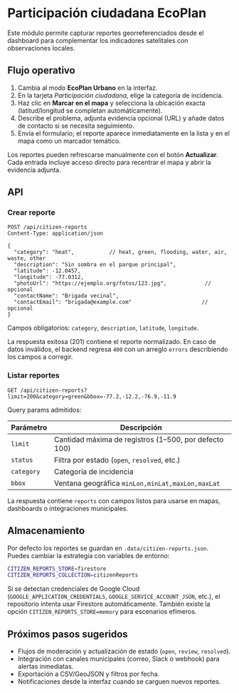 # Participación ciudadana EcoPlan

Este módulo permite capturar reportes georreferenciados desde el dashboard para complementar los indicadores satelitales con observaciones locales.

## Flujo operativo

1. Cambia al modo **EcoPlan Urbano** en la interfaz.
2. En la tarjeta *Participación ciudadana*, elige la categoría de incidencia.
3. Haz clic en **Marcar en el mapa** y selecciona la ubicación exacta (latitud/longitud se completan automáticamente).
4. Describe el problema, adjunta evidencia opcional (URL) y añade datos de contacto si se necesita seguimiento.
5. Envía el formulario; el reporte aparece inmediatamente en la lista y en el mapa como un marcador temático.

Los reportes pueden refrescarse manualmente con el botón **Actualizar**. Cada entrada incluye acceso directo para recentrar el mapa y abrir la evidencia adjunta.

## API

### Crear reporte

```
POST /api/citizen-reports
Content-Type: application/json

{
  "category": "heat",           // heat, green, flooding, water, air, waste, other
  "description": "Sin sombra en el parque principal",
  "latitude": -12.0457,
  "longitude": -77.0312,
  "photoUrl": "https://ejemplo.org/fotos/123.jpg",            // opcional
  "contactName": "Brigada vecinal",
  "contactEmail": "brigada@example.com"                      // opcional
}
```

Campos obligatorios: `category`, `description`, `latitude`, `longitude`.

La respuesta exitosa (201) contiene el reporte normalizado. En caso de datos inválidos, el backend regresa `400` con un arreglo `errors` describiendo los campos a corregir.

### Listar reportes

```
GET /api/citizen-reports?limit=200&category=green&bbox=-77.2,-12.2,-76.9,-11.9
```

Query params admitidos:

| Parámetro | Descripción |
| --- | --- |
| `limit` | Cantidad máxima de registros (1–500, por defecto 100) |
| `status` | Filtra por estado (`open`, `resolved`, etc.) |
| `category` | Categoría de incidencia |
| `bbox` | Ventana geográfica `minLon,minLat,maxLon,maxLat` |

La respuesta contiene `reports` con campos listos para usarse en mapas, dashboards o integraciones municipales.

## Almacenamiento

Por defecto los reportes se guardan en `.data/citizen-reports.json`. Puedes cambiar la estrategia con variables de entorno:

```bash
CITIZEN_REPORTS_STORE=firestore
CITIZEN_REPORTS_COLLECTION=citizenReports
```

Si se detectan credenciales de Google Cloud (`GOOGLE_APPLICATION_CREDENTIALS`, `GOOGLE_SERVICE_ACCOUNT_JSON`, etc.), el repositorio intenta usar Firestore automáticamente. También existe la opción `CITIZEN_REPORTS_STORE=memory` para escenarios efímeros.

## Próximos pasos sugeridos

- Flujos de moderación y actualización de estado (`open`, `review`, `resolved`).
- Integración con canales municipales (correo, Slack o webhook) para alertas inmediatas.
- Exportación a CSV/GeoJSON y filtros por fecha.
- Notificaciones desde la interfaz cuando se carguen nuevos reportes.
